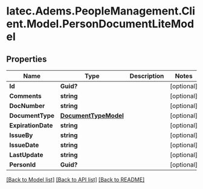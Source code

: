 # Iatec.Adems.PeopleManagement.Client.Model.PersonDocumentLiteModel
## Properties

Name | Type | Description | Notes
------------ | ------------- | ------------- | -------------
**Id** | **Guid?** |  | [optional] 
**Comments** | **string** |  | [optional] 
**DocNumber** | **string** |  | [optional] 
**DocumentType** | [**DocumentTypeModel**](DocumentTypeModel.md) |  | [optional] 
**ExpirationDate** | **string** |  | [optional] 
**IssueBy** | **string** |  | [optional] 
**IssueDate** | **string** |  | [optional] 
**LastUpdate** | **string** |  | [optional] 
**PersonId** | **Guid?** |  | [optional] 

[[Back to Model list]](../README.md#documentation-for-models) [[Back to API list]](../README.md#documentation-for-api-endpoints) [[Back to README]](../README.md)


